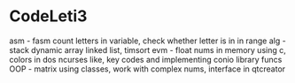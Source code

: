 # CodeLeti3
asm - fasm count letters in variable, check whether letter is in in range
alg - stack dynamic array linked list, timsort
evm - float nums in memory using c, colors in dos ncurses like, key codes and implementing conio library funcs
OOP - matrix using classes, work with complex nums, interface in qtcreator
